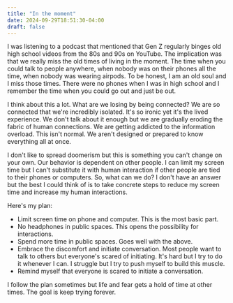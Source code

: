 ```yaml
---
title: "In the moment"
date: 2024-09-29T18:51:30-04:00
draft: false
---
```


I was listening to a podcast that mentioned that Gen Z regularly binges old high school videos from the 80s and 90s on YouTube. The implication was that we really miss the old times of living in the moment. The time when you could talk to people anywhere, when nobody was on their phones all the time, when nobody was wearing airpods. To be honest, I am an old soul and I miss those times. There were no phones when I was in high school and I remember the time when you could go out and just be out. 

I think about this a lot. What are we losing by being connected? We are so connected that we're incredibly isolated. It's so ironic yet it's the lived experience. We don't talk about it enough but we are gradually eroding the fabric of human connections. We are getting addicted to the information overload. This isn't normal. We aren't designed or prepared to know everything all at once. 

I don't like to spread doomerism but this is something you can't change on your own. Our behavior is dependent on other people. I can limit my screen time but I can't substitute it with human interaction if other people are tied to their phones or computers. So, what can we do?
I don't have an answer but the best I could think of is to take concrete steps to reduce my screen time and increase my human interactions.

Here's my plan:
* Limit screen time on phone and computer. This is the most basic part.
* No headphones in public spaces. This opens the possibility for interactions.
* Spend more time in public spaces. Goes well with the above.
* Embrace the discomfort and initiate conversation. Most people want to talk to others but everyone's scared of initiating. It's hard but I try to do it whenever I can. I struggle but I try to push myself to build this muscle.
* Remind myself that everyone is scared to initiate a conversation.

I follow the plan sometimes but life and fear gets a hold of time at other times. The goal is keep trying forever.